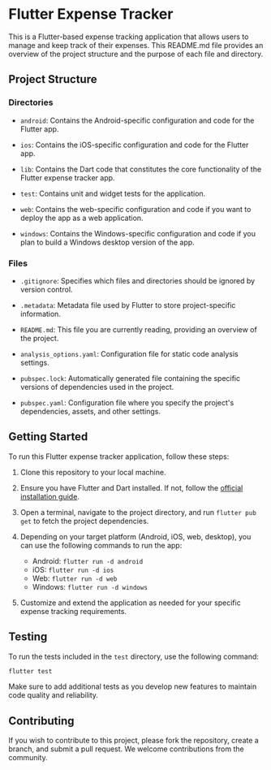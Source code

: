 # Flutter Expense Tracker

This is a Flutter-based expense tracking application that allows users to manage and keep track of their expenses. This README.md file provides an overview of the project structure and the purpose of each file and directory.

## Project Structure

### Directories
- `android`: Contains the Android-specific configuration and code for the Flutter app.

- `ios`: Contains the iOS-specific configuration and code for the Flutter app.

- `lib`: Contains the Dart code that constitutes the core functionality of the Flutter expense tracker app.

- `test`: Contains unit and widget tests for the application.

- `web`: Contains the web-specific configuration and code if you want to deploy the app as a web application.

- `windows`: Contains the Windows-specific configuration and code if you plan to build a Windows desktop version of the app.

### Files
- `.gitignore`: Specifies which files and directories should be ignored by version control.

- `.metadata`: Metadata file used by Flutter to store project-specific information.

- `README.md`: This file you are currently reading, providing an overview of the project.

- `analysis_options.yaml`: Configuration file for static code analysis settings.

- `pubspec.lock`: Automatically generated file containing the specific versions of dependencies used in the project.

- `pubspec.yaml`: Configuration file where you specify the project's dependencies, assets, and other settings.

## Getting Started

To run this Flutter expense tracker application, follow these steps:

1. Clone this repository to your local machine.

2. Ensure you have Flutter and Dart installed. If not, follow the [official installation guide](https://flutter.dev/docs/get-started/install).

3. Open a terminal, navigate to the project directory, and run `flutter pub get` to fetch the project dependencies.

4. Depending on your target platform (Android, iOS, web, desktop), you can use the following commands to run the app:

   - Android: `flutter run -d android`
   - iOS: `flutter run -d ios`
   - Web: `flutter run -d web`
   - Windows: `flutter run -d windows`

5. Customize and extend the application as needed for your specific expense tracking requirements.

## Testing

To run the tests included in the `test` directory, use the following command:

```bash
flutter test
```

Make sure to add additional tests as you develop new features to maintain code quality and reliability.

## Contributing

If you wish to contribute to this project, please fork the repository, create a branch, and submit a pull request. We welcome contributions from the community.
